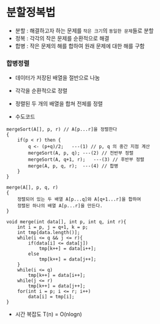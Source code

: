 # 분할정복법
- 분할 : 해결하고자 하는 문제를 `작은 크기`의 `동일한 문제`들로 분할
- 정복 : 각각의 작은 문제를 순환적으로 해결
- 합병 : 작은 문제의 해를 합하여 원래 문제에 대한 해를 구함

### 합병정렬
- 데이터가 저장된 배열을 절반으로 나눔
- 각각을 순환적으로 정렬
- 정렬된 두 개의 배열을 합쳐 전체를 정렬

- 수도코드
```
mergeSort(A[], p, r) // A[p...r]을 정렬한다
{
    if(p < r) then {
        q <- (p+q)/2;   ---(1) // p, q 의 중간 지점 계산
        mergeSort(A, p, q); ---(2) // 전반부 정렬
        mergeSort(A, q+1, r);   ---(3) // 후반부 정렬
        merge(A, p, q, r);  ---(4) // 합병
    }
}

merge(A[], p, q, r)
{
    정렬되어 있는 두 배열 A[p...q]와 A[q+1...r]을 합하여
    정렬된 하나의 배열 A[p...r]을 만든다.
}
```

```
void merge(int data[], int p, int q, int r){
    int i = p, j = q+1, k = p;
    int tmp[data.length()];
    while(i <= q && j <= r){
        if(data[i] <= data[j])
            tmp[k++] = data[i++];
        else
            tmp[k++] = data[j++];
    }
    while(i <= q)
        tmp[k++] = data[i++];
    while(j <= r)
        tmp[k++] = data[j++];
    for(int i = p; i <= r; i++)
        data[i] = tmp[i];
}
```

- 시간 복잡도
T(n) = O(nlogn)